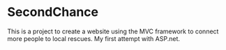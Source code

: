 # SecondChance
This is a project to create a website using the MVC framework to connect more people to local rescues. 
My first attempt with ASP.net. 
